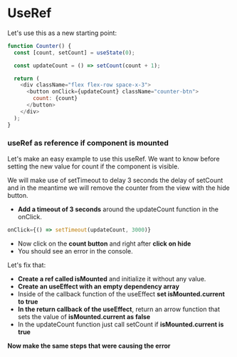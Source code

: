 # UseRef

Let's use this as a new starting point:

```javascript
function Counter() {
  const [count, setCount] = useState(0);

  const updateCount = () => setCount(count + 1);

  return (
    <div className="flex flex-row space-x-3">
      <button onClick={updateCount} className="counter-btn">
        count: {count}
      </button>
    </div>
  );
}
```

### useRef as reference if component is mounted

Let's make an easy example to use this useRef. We want to know before setting the new value for count if the component is visible.

We will make use of setTimeout to delay 3 seconds the delay of setCount and in the meantime we will remove the counter from the view with the hide button.

- **Add a timeout of 3 seconds** around the updateCount function in the onClick.

```javascript
onClick={() => setTimeout(updateCount, 3000)}
```

- Now click on the **count button** and right after **click on hide**
- You should see an error in the console.

Let's fix that:

- **Create a ref called isMounted** and initialize it without any value.
- **Create an useEffect with an empty dependency array**
- Inside of the callback function of the useEffect **set isMounted.current to true**
- **In the return callback of the useEffect**, return an arrow function that sets the value of **isMounted.current as false**
- In the updateCount function just call setCount if **isMounted.current is true**

**Now make the same steps that were causing the error**
